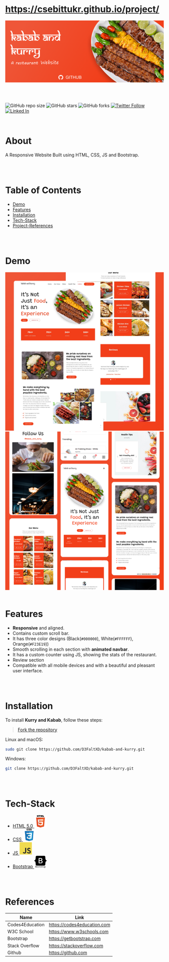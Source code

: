 # https://csebittukr.github.io/project/

<div><img src="images\banner2.png" ></div>

<br><br>

![GitHub repo size](https://img.shields.io/github/repo-size/DashingAdi/Kabab-Curry)
![GitHub stars](https://img.shields.io/github/stars/DashingAdi/Kabab-Curry)
![GitHub forks](https://img.shields.io/github/forks/DashingAdi/Kabab-Curry)
[![Twitter Follow](https://img.shields.io/twitter/follow/DashingAdi2?style=social)](https://twitter.com/intent/follow?screen_name=DashingAdi2)
[![Linked In](https://img.shields.io/badge/LinkedIn-0077B5?style=for-the-badge&logo=linkedin&logoColor=white)](https://www.linkedin.com/in/aditya-singh-9a4a69237//)

<br>

# About

A Responsive Website Built using HTML, CSS, JS and Bootstrap.

<br>
<br>

# Table of Contents
- [Demo](#Demo)
- [Features](#Features)
- [Installation](#Installation)
- [Tech-Stack](#Tech-Stack)
- [Project-References](#References)

<br>
<br>

# Demo

<img src="images\webdemo.jpg">
<img src="images\phone-website.png">

<br>
<br>

# Features

- **Responsive** and aligned.
- Contains custom scroll bar.
- It has three color designs (Black(`#000000`), White(`#FFFFFF`), Orange(`#F23E19`))
- Smooth scrolling in each section with **animated navbar**.
- It has a custom counter using JS, showing the stats of the restaurant.
- Review section 
- Compatible with all mobile devices and with a beautiful and pleasant user interface.

<br>
<br>

# Installation

To install **Kurry and Kabab**, follow these steps:

> [Fork the repository](https://github.com/D3FaltXD/kabab-and-kurry/fork) 

Linux and macOS:

```bash
sudo git clone https://github.com/D3FaltXD/kabab-and-kurry.git
```

Windows:

```bash
git clone https://github.com/D3FaltXD/kabab-and-kurry.git
```

<br>
<br>

# Tech-Stack

- <div><a href="https://www.w3.org/html/" target="_blank">HTML 5.0 <img src="https://raw.githubusercontent.com/devicons/devicon/master/icons/html5/html5-original-wordmark.svg" alt="html5" width="40" height="40"/> </a></div>

- <div><a href="https://www.w3schools.com/css/" target="_blank"> CSS <img src="https://raw.githubusercontent.com/devicons/devicon/master/icons/css3/css3-original-wordmark.svg" alt="css3" width="40" height="40"/> </a>

- <div><a href="https://developer.mozilla.org/en-US/docs/Web/JavaScript" target="_blank"> JS <img src="https://raw.githubusercontent.com/devicons/devicon/master/icons/javascript/javascript-original.svg" alt="javascript" width="40" height="40"/> </a></div>

- <div><a href="https://developer.mozilla.org/en-US/docs/Web/JavaScript" target="_blank">  Bootstrap  <img src="https://github.com/devicons/devicon/blob/master/icons/bootstrap/bootstrap-plain-wordmark.svg" alt="bootstrap" width="40" height="40"/> </a></div>

<br>
<br>

# References

| Name | Link |
| --- | ---|
| Codes4Education | https://codes4education.com |
| W3C School | https://www.w3schools.com |
| Bootstrap | https://getbootstrap.com |
| Stack Overflow | https://stackoverflow.com |
| Github | https://github.com |
